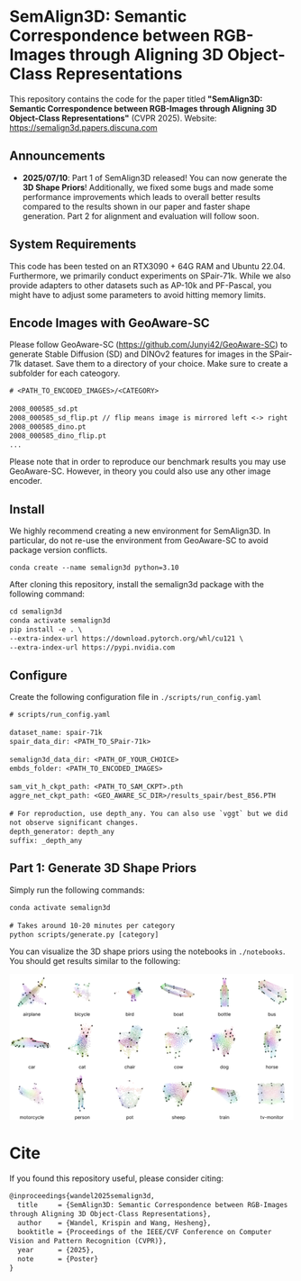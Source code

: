# SemAlign3D: Semantic Correspondence between RGB-Images through Aligning 3D Object-Class Representations

This repository contains the code for the paper titled **"SemAlign3D: Semantic Correspondence between RGB-Images through Aligning 3D Object-Class Representations"** (CVPR 2025). Website: https://semalign3d.papers.discuna.com

## Announcements

- **2025/07/10**: Part 1 of SemAlign3D released! You can now generate the **3D Shape Priors**! Additionally, we fixed some bugs and made some performance improvements which leads to overall better results compared to the results shown in our paper and faster shape generation. Part 2 for alignment and evaluation will follow soon.


## System Requirements

This code has been tested on an RTX3090 + 64G RAM and Ubuntu 22.04. Furthermore, we primarily conduct experiments on SPair-71k. While we also provide adapters to other datasets such as AP-10k and PF-Pascal, you might have to adjust some parameters to avoid hitting memory limits.


## Encode Images with GeoAware-SC

Please follow GeoAware-SC (https://github.com/Junyi42/GeoAware-SC) to generate Stable Diffusion (SD) and DINOv2 features for images in the SPair-71k dataset. Save them to a directory of your choice. Make sure to create a subfolder for each cateogory.
```
# <PATH_TO_ENCODED_IMAGES>/<CATEGORY>

2008_000585_sd.pt
2008_000585_sd_flip.pt // flip means image is mirrored left <-> right
2008_000585_dino.pt
2008_000585_dino_flip.pt
...
```

Please note that in order to reproduce our benchmark results you may use GeoAware-SC. However, in theory you could also use any other image encoder.

## Install

We highly recommend creating a new environment for SemAlign3D. In particular, do not re-use the environment from GeoAware-SC to avoid package version conflicts.

```
conda create --name semalign3d python=3.10 
```

After cloning this repository, install the semalign3d package with the following command:
```
cd semalign3d
conda activate semalign3d
pip install -e . \
--extra-index-url https://download.pytorch.org/whl/cu121 \
--extra-index-url https://pypi.nvidia.com
```

## Configure

Create the following configuration file in `./scripts/run_config.yaml`
```
# scripts/run_config.yaml

dataset_name: spair-71k
spair_data_dir: <PATH_TO_SPair-71k>

semalign3d_data_dir: <PATH_OF_YOUR_CHOICE>
embds_folder: <PATH_TO_ENCODED_IMAGES>

sam_vit_h_ckpt_path: <PATH_TO_SAM_CKPT>.pth
aggre_net_ckpt_path: <GEO_AWARE_SC_DIR>/results_spair/best_856.PTH

# For reproduction, use depth_any. You can also use `vggt` but we did not observe significant changes.
depth_generator: depth_any
suffix: _depth_any
```

## Part 1: Generate 3D Shape Priors

Simply run the following commands:

```
conda activate semalign3d

# Takes around 10-20 minutes per category
python scripts/generate.py [category]
```

You can visualize the 3D shape priors using the notebooks in `./notebooks`. You should get results similar to the following:

![3D Shape Priors](./media/dense_3d_shape_priors.jpg)


# Cite

If you found this repository useful, please consider citing:

```
@inproceedings{wandel2025semalign3d,
  title     = {SemAlign3D: Semantic Correspondence between RGB-Images through Aligning 3D Object-Class Representations},
  author    = {Wandel, Krispin and Wang, Hesheng},
  booktitle = {Proceedings of the IEEE/CVF Conference on Computer Vision and Pattern Recognition (CVPR)},
  year      = {2025},
  note      = {Poster}
}
```








